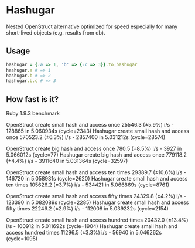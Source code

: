 Hashugar
========

Nested OpenStruct alternative optimized for speed especially for many short-lived objects (e.g. results from db).


Usage
-----
```ruby
hashugar = {:a => 1, 'b' => {:c => 3}}.to_hashugar
hashugar.a # => 1
hashugar.b # => 2
hashugar.b.c # => 3
```

How fast is it?
---------------

Ruby 1.9.3 benchmark

OpenStruct create small hash and access once
 25546.3 (±5.9%) i/s -     128865 in   5.060934s (cycle=2343)
Hashugar   create small hash and access once
570523.2 (±6.3%) i/s -    2857400 in   5.031212s (cycle=28574)

OpenStruct create big hash and access once
   780.5 (±8.5%) i/s -       3927 in   5.066012s (cycle=77)
Hashugar   create big hash and access once
779118.2 (±4.4%) i/s -    3911640 in   5.031364s (cycle=32597)

OpenStruct create small hash and access ten times
 29389.7 (±10.6%) i/s -    146720 in   5.058931s (cycle=2620)
Hashugar   create small hash and access ten times
105626.2 (±3.7%) i/s -     534421 in   5.066869s (cycle=8761)

OpenStruct create small hash and access fifty times
 24329.8 (±4.2%) i/s -     123390 in   5.082089s (cycle=2285)
Hashugar   create small hash and access fifty times
 22246.2 (±2.9%) i/s -     112008 in   5.039232s (cycle=2154)

OpenStruct create small hash and access hundred times
 20432.0 (±13.4%) i/s -    100912 in   5.011692s (cycle=1904)
Hashugar   create small hash and access hundred times
 11296.5 (±3.3%) i/s -      56940 in   5.046262s (cycle=1095)
